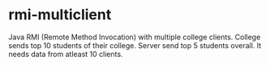 # rmi-multiclient
Java RMI (Remote Method Invocation) with multiple college clients. College sends top 10 students of their college. Server send top 5 students overall. It needs data from atleast 10 clients. 
